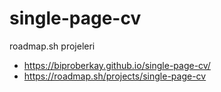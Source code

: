 # single-page-cv
roadmap.sh projeleri 
- https://biproberkay.github.io/single-page-cv/
- https://roadmap.sh/projects/single-page-cv